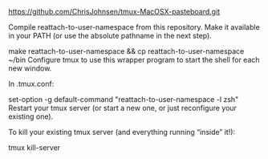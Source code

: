 https://github.com/ChrisJohnsen/tmux-MacOSX-pasteboard.git

Compile reattach-to-user-namespace from this repository.
Make it available in your PATH (or use the absolute pathname in the next step).

make reattach-to-user-namespace &&
cp reattach-to-user-namespace ~/bin
Configure tmux to use this wrapper program to start the shell for each new window.

In .tmux.conf:

set-option -g default-command "reattach-to-user-namespace -l zsh"
Restart your tmux server (or start a new one, or just reconfigure your existing one).

To kill your existing tmux server (and everything running “inside” it!):

tmux kill-server
